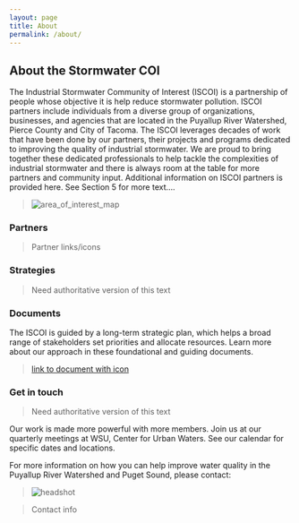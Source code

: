 ```yaml
---
layout: page
title: About
permalink: /about/
---
```


## About the Stormwater COI

The Industrial Stormwater Community of Interest (ISCOI) is a partnership of people whose objective it is help reduce stormwater pollution. ISCOI partners include individuals from a diverse group of organizations, businesses, and agencies that are located in the Puyallup River Watershed, Pierce County and City of Tacoma. The ISCOI leverages decades of work that have been done by our partners, their projects and programs dedicated to improving the quality of industrial stormwater. We are proud to bring together these dedicated professionals to help tackle the complexities of industrial stormwater and there is always room at the table for more partners and community input. Additional information on ISCOI partners is provided here.  See Section 5 for more text….

> ![area_of_interest_map]()

### Partners

> Partner links/icons

### Strategies

> Need authoritative version of this text

### Documents

The ISCOI is guided by a long-term strategic plan, which helps a broad range of stakeholders set priorities and allocate resources. Learn more about our approach in these foundational and guiding documents.

> [link to document with icon]()

### Get in touch

> Need authoritative version of this text

Our work is made more powerful with more members. Join us at our quarterly meetings at WSU, Center for Urban Waters. See our calendar for specific dates and locations.

For more information on how you can help improve water quality in the Puyallup River Watershed and Puget Sound, please contact:

> ![headshot]()

> Contact info
